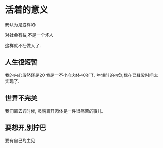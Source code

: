 # 活着的意义

我认为是这样的:

对社会有益,不是一个坏人

这样就不枉做人了.

## 人生很短暂

我的内心虽然还是20  但是一不小心肉体40岁了. 年轻时的抱负,现在已经没时间去实现了.

## 世界不完美

我们离去的时候, 灵魂离开肉体是一件很痛苦的事儿.

## 要想开,别拧巴

要有自己的主见

